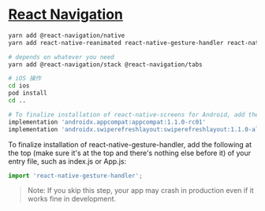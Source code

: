 # [React Navigation](https://reactnavigation.org/docs/getting-started)

```bash
yarn add @react-navigation/native
yarn add react-native-reanimated react-native-gesture-handler react-native-screens @react-native-community/masked-view react-native-safe-area-context

# depends on whatever you need
yarn add @react-navigation/stack @react-navigation/tabs
```

```bash
# iOS 操作
cd ios
pod install
cd ..

# To finalize installation of react-native-screens for Android, add the following two lines to dependencies section in android/app/build.gradle:
implementation 'androidx.appcompat:appcompat:1.1.0-rc01'
implementation 'androidx.swiperefreshlayout:swiperefreshlayout:1.1.0-alpha02'
```

To finalize installation of react-native-gesture-handler, add the following at the top (make sure it's at the top and there's nothing else before it) of your entry file, such as index.js or App.js:

```js
import 'react-native-gesture-handler';
```

> Note: If you skip this step, your app may crash in production even if it works fine in development.
